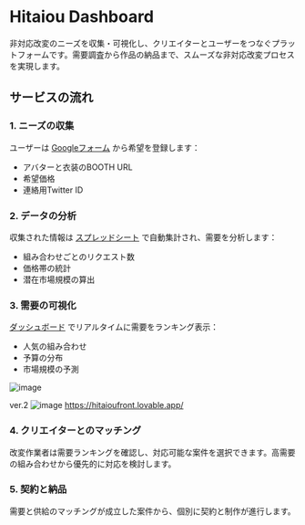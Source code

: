 # Hitaiou Dashboard

非対応改変のニーズを収集・可視化し、クリエイターとユーザーをつなぐプラットフォームです。需要調査から作品の納品まで、スムーズな非対応改変プロセスを実現します。

## サービスの流れ

### 1. ニーズの収集
ユーザーは [Googleフォーム](https://docs.google.com/forms/d/1xzy5yyXuzG-LZD-TX-bU_l8UVZd5REguUh0Kr7NYdjw/) から希望を登録します：
- アバターと衣装のBOOTH URL
- 希望価格
- 連絡用Twitter ID

### 2. データの分析
収集された情報は [スプレッドシート](https://docs.google.com/spreadsheets/d/1k133iin4Fu4SHqSY7qSs9CVWFPAF0PW_F30GBFWIqRg/) で自動集計され、需要を分析します：
- 組み合わせごとのリクエスト数
- 価格帯の統計
- 潜在市場規模の算出

### 3. 需要の可視化
[ダッシュボード](http://192.168.11.22:8000) でリアルタイムに需要をランキング表示：
- 人気の組み合わせ
- 予算の分布
- 市場規模の予測
  
![image](https://github.com/user-attachments/assets/153a5291-c4ed-4346-80f2-909fdeb3457b)

ver.2
![image](https://github.com/user-attachments/assets/17c6be78-12c9-4e2f-8529-6b0ad0dad257)
https://hitaioufront.lovable.app/


### 4. クリエイターとのマッチング
改変作業者は需要ランキングを確認し、対応可能な案件を選択できます。高需要の組み合わせから優先的に対応を検討します。

### 5. 契約と納品
需要と供給のマッチングが成立した案件から、個別に契約と制作が進行します。
